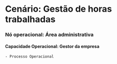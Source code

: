
# Cenário: Gestão de horas trabalhadas

### Nó operacional: Área administrativa

#### Capacidade Operacional: Gestor da empresa
    - Processo Operacional 
